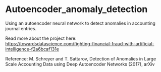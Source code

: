 # Autoencoder_anomaly_detection
Using an autoencoder neural network to detect anomalies in accounting journal entries. 

Read more about the project here: https://towardsdatascience.com/fighting-financial-fraud-with-artificial-intelligence-f2a6bcaf131e

Reference:  M. Schreyer and T. Sattarov, Detection of Anomalies in Large Scale Accounting Data using Deep Autoencoder Networks (2017), arXiv
